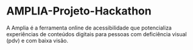 # AMPLIA-Projeto-Hackathon
A Amplia é a ferramenta online de acessibilidade que potencializa experiências de conteúdos digitais para pessoas com deficiência visual (pdv) e com baixa visão.
